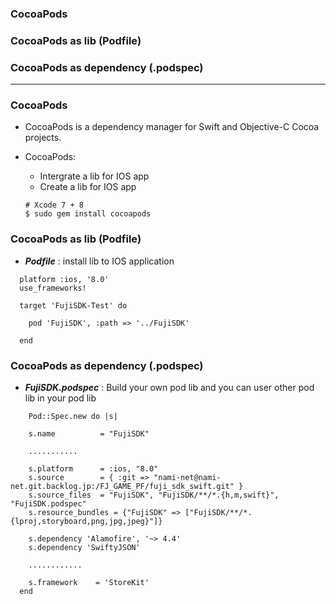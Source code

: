 ### CocoaPods
### CocoaPods as lib (Podfile)
### CocoaPods as dependency (.podspec)


------------------

### CocoaPods

- CocoaPods is a dependency manager for Swift and Objective-C Cocoa projects.
- CocoaPods:
  - Intergrate a lib for IOS app
  - Create a lib for IOS app

  ```
  # Xcode 7 + 8
  $ sudo gem install cocoapods
  ```
### CocoaPods as lib (Podfile)
  - ***Podfile*** : install lib to IOS application 
  
  ```
    platform :ios, '8.0'
    use_frameworks!

    target 'FujiSDK-Test' do

      pod 'FujiSDK', :path => '../FujiSDK'

    end
  ```

### CocoaPods as dependency (.podspec)
  - ***FujiSDK.podspec*** : Build your own pod lib and you can user other pod lib in your pod lib
  
  ```
      Pod::Spec.new do |s|

      s.name          = "FujiSDK"
      
      ...........
      
      s.platform      = :ios, "8.0"
      s.source        = { :git => "nami-net@nami-net.git.backlog.jp:/FJ_GAME_PF/fuji_sdk_swift.git" }
      s.source_files  = "FujiSDK", "FujiSDK/**/*.{h,m,swift}", "FujiSDK.podspec"
      s.resource_bundles = {"FujiSDK" => ["FujiSDK/**/*.{lproj,storyboard,png,jpg,jpeg}"]}
    
      s.dependency 'Alamofire', '~> 4.4'
      s.dependency 'SwiftyJSON'
      
      ............

      s.framework    = 'StoreKit'
    end

  ```
